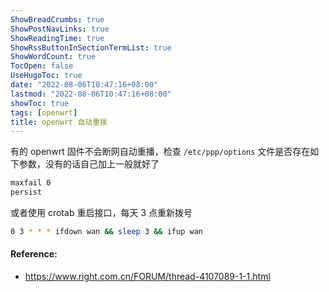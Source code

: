 ```yaml
---
ShowBreadCrumbs: true
ShowPostNavLinks: true
ShowReadingTime: true
ShowRssButtonInSectionTermList: true
ShowWordCount: true
TocOpen: false
UseHugoToc: true
date: "2022-08-06T10:47:16+08:00"
lastmod: "2022-08-06T10:47:16+08:00"
showToc: true
tags: [openwrt]
title: openwrt 自动重拨
---
```


有的 openwrt 固件不会断网自动重播，检查 `/etc/ppp/options` 文件是否存在如下参数，没有的话自己加上一般就好了

```bash
maxfail 0
persist
```

或者使用 crotab 重启接口，每天 3 点重新拨号

```bash
0 3 * * * ifdown wan && sleep 3 && ifup wan
```

#### Reference:

- https://www.right.com.cn/FORUM/thread-4107089-1-1.html
